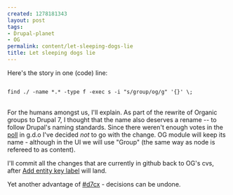 ```yaml
--- 
created: 1278181343
layout: post
tags: 
- Drupal-planet
- OG
permalink: content/let-sleeping-dogs-lie
title: Let sleeping dogs lie
---
```

Here's the story in one (code) line:

<code>
find ./ -name *.* -type f -exec s -i "s/group/og/g" '{}' \;
</code><br/>

For the humans amongst us, I'll explain. As part of the rewrite of Organic groups to Drupal 7, I thought that the name also deserves a rename -- to follow Drupal's naming standards. Since there weren't enough votes in the <a href="http://groups.drupal.org/node/75988/">poll</a> in g.d.o I've decided <em>not</em> to go with the change. OG module will keep its name - although in the UI we will use "Group" (the same way as node is refereed to as content).

I'll commit all the changes that are currently in github back to OG's cvs, after <a href="http://drupal.org/node/629484">Add entity key label</a> will land.

Yet another advantage of <a href="http://cyrve.com/d7cx">#d7cx</a> - decisions can be undone.
